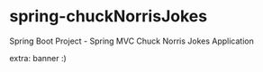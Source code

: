 # spring-chuckNorrisJokes
 Spring Boot Project - Spring MVC Chuck Norris Jokes Application
 
 extra: banner :)

